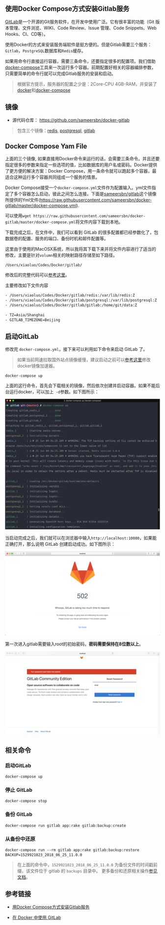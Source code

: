 ## 使用Docker Compose方式安装Gitlab服务

[GitLab](https://about.gitlab.com/)是一个开源的Git服务软件，在开发中使用广泛。它有很丰富的功能（Git 版本管理、文件浏览、WIKI、Code Review、Issue 管理、Code Snippets、Web Hooks、CI、CD等）。

使用Docker的方式来安装服务端软件是挺方便的。但是Gitlab需要三个服务：`Gitlab`，`PostgreSQL`数据库和`Redis`缓存。

如果用命令行直接运行容器，需要三条命令，还要指定很多的配置项。我们借助[docker-compose](https://docs.docker.com/compose/)工具来一次运行多个容器。前期配置好相关的容器编排参数，只需要简单的命令行就可以完成Gitlab服务的安装和启动。

> 根据官方提示，服务器的配置之少是：2Core-CPU 4GB-RAM，并安装了[docker](https://yeasy.gitbooks.io/docker_practice/content/install/)和[docker-compose](https://yeasy.gitbooks.io/docker_practice/content/compose/install.html)

## 镜像

* 源代码仓库： https://github.com/sameersbn/docker-gitlab

> 包含三个镜像：[redis](https://registry.hub.docker.com/u/sameersbn/redis/), [postgresql](https://hub.docker.com/r/sameersbn/postgresql/), [gitlab](https://registry.hub.docker.com/u/sameersbn/gitlab/)

## Docker Compose Yam File

上面的三个镜像, 如果直接用Docker命令来运行的话，会需要三条命令。并且还要指定很多的参数来指定一些选项的值，比如数据库的用户名或密码。Docker提供了更方便的解决方案：Docker Compose，用一条命令就可以跑起多个容器，最适合这种运行多个容器共同组成一个服务的情景。

Docker Compose接受一个`docker-compose.yml`文件作为配置输入。yml文件指定了多个容器怎么启动，彼此之间怎么连接。下面是[sameersbn/gitlab](https://github.com/sameersbn/docker-gitlab)这个镜像所提供的Yml文件(https://raw.githubusercontent.com/sameersbn/docker-gitlab/master/docker-compose.yml).

可以使用`wget https://raw.githubusercontent.com/sameersbn/docker-gitlab/master/docker-compose.yml`将文件内容下载到本地。

下载完成之后，在文件中，我们可以看到 GitLab 的很多配置都已经参数化了，包数据卷的配置、服务的端口、备份时机和邮件配置等。

这里由于使用的MacOSX系统，所以我将其下载下来并将文件内容进行了适当的修改，主要是针对`volumn`相关的映射路径存储至如下路径。

```
/Users/xiaoluo/Codes/Docker/gitlab/
```

修改后的完整代码可以[参考这里](https://gist.github.com/curder/0b8a10a827a4f6236bccfddb0d8d5c46)。

主要修改如下文件内容
```
- /Users/xiaoluo/Codes/Docker/gitlab/redis:/var/lib/redis:Z
- /Users/xiaoluo/Codes/Docker/gitlab/postgresql:/var/lib/postgresql:Z
- /Users/xiaoluo/Codes/Docker/gitlab/gitlab:/home/git/data:Z

- TZ=Asia/Shanghai
- GITLAB_TIMEZONE=Beijing
```

## 启动GitLab

修改完 `docker-compose.yml`，接下来可以利用如下命令来启动 GitLab 了。

> 如果当前网速拉取国外站点镜像缓慢，建议启动之前可以[参考这里](https://yeasy.gitbooks.io/docker_practice/install/mirror.html)修改docker镜像加速器。

```
docker-compose up
```

上面的这行命令，首先会下载相关的镜像，然后依次创建并启动容器。如果不能后台运行docker，可以加上` -d`参数。如下图所示：

![](/assets/docker/docker-compose-gitlab-image.png)

当启动完成之后，我们就可以在浏览器中输入`http://localhost:10080`，如果能正确打开，那么说明 GitLab 创建启动成功。如下图所示：

![](/assets/docker/docker-compose-gitlab-image-502-error.png)

第一次进入gitlab需要输入root的初始密码，**密码需要保持在8位数以上**。

![](/assets/docker/docker-compose-gitlab-image-need-reset-password.png)

## 相关命令

### 启动GitLab
```
docker-compose up
```

### 停止 GitLab

```
docker-compose stop
```

### 备份 GitLab

```
docker-compose run gitlab app:rake gitlab:backup:create
```

### 从备份中还原

```
docker-compose run --rm gitlab app:rake gitlab:backup:restore BACKUP=1529921023_2018_06_25_11.0.0
```
> 在上面的命令中，`1529921023_2018_06_25_11.0.0` 为备份文件的时间戳前缀，该文件位于 gitlab 的 `backups` 目录中。
> 更多备份和还原相关操作[参见文档](https://github.com/sameersbn/docker-gitlab/blob/master/README.md#restoring-backups)。

## 参考链接

* [用Docker Compose方式安装Gitlab服务](http://wuyijun.cn/yong-dockerfang-shi-an-zhuang-gitlabfu-wu/)

* [在 Docker 中使用 GitLab](http://beyondvincent.com/2016/09/19/2016-09-17-use-gitlab-with-docker/)
